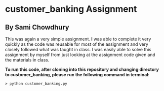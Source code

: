 # customer_banking Assignment
## By Sami Chowdhury

This was again a very simple assignment. I was able to complete it very quickly as the code was reusable for most of the assignment and very closely followed what was taught in class. I was easily able to solve this assignment by myself from just looking at the assignment code given and the materials in class.

**To run this code, after cloning into this repository and changing directory to customer_banking, please run the following command in terminal:**

``> python customer_banking.py``
